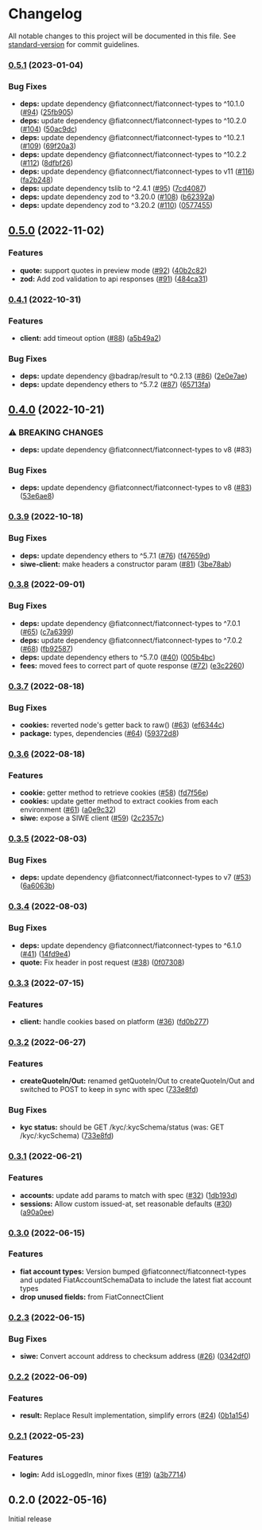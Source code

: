 # Changelog

All notable changes to this project will be documented in this file. See [standard-version](https://github.com/conventional-changelog/standard-version) for commit guidelines.

### [0.5.1](https://github.com/fiatconnect/fiatconnect-sdk/compare/v0.5.0...v0.5.1) (2023-01-04)


### Bug Fixes

* **deps:** update dependency @fiatconnect/fiatconnect-types to ^10.1.0 ([#94](https://github.com/fiatconnect/fiatconnect-sdk/issues/94)) ([25fb905](https://github.com/fiatconnect/fiatconnect-sdk/commit/25fb9055e12a3937854ad9780850be5379dc142c))
* **deps:** update dependency @fiatconnect/fiatconnect-types to ^10.2.0 ([#104](https://github.com/fiatconnect/fiatconnect-sdk/issues/104)) ([50ac9dc](https://github.com/fiatconnect/fiatconnect-sdk/commit/50ac9dc890b3d7e67049358cb7a1b2a35a23c456))
* **deps:** update dependency @fiatconnect/fiatconnect-types to ^10.2.1 ([#109](https://github.com/fiatconnect/fiatconnect-sdk/issues/109)) ([69f20a3](https://github.com/fiatconnect/fiatconnect-sdk/commit/69f20a3d4bacea01640313342e6a69ba6e5e823c))
* **deps:** update dependency @fiatconnect/fiatconnect-types to ^10.2.2 ([#112](https://github.com/fiatconnect/fiatconnect-sdk/issues/112)) ([8dfbf26](https://github.com/fiatconnect/fiatconnect-sdk/commit/8dfbf268bd21b0b0fd22f3b85875d421a203a553))
* **deps:** update dependency @fiatconnect/fiatconnect-types to v11 ([#116](https://github.com/fiatconnect/fiatconnect-sdk/issues/116)) ([fa2b248](https://github.com/fiatconnect/fiatconnect-sdk/commit/fa2b248f0eead058074baf0500fcad5ba14815c2))
* **deps:** update dependency tslib to ^2.4.1 ([#95](https://github.com/fiatconnect/fiatconnect-sdk/issues/95)) ([7cd4087](https://github.com/fiatconnect/fiatconnect-sdk/commit/7cd40877aecf7bc1c6edf1264adb3ed10727537f))
* **deps:** update dependency zod to ^3.20.0 ([#108](https://github.com/fiatconnect/fiatconnect-sdk/issues/108)) ([b62392a](https://github.com/fiatconnect/fiatconnect-sdk/commit/b62392aaf355e7a8d9321597530a8c72f5cdd625))
* **deps:** update dependency zod to ^3.20.2 ([#110](https://github.com/fiatconnect/fiatconnect-sdk/issues/110)) ([0577455](https://github.com/fiatconnect/fiatconnect-sdk/commit/0577455cc36324990795c4adbcfb41d2f8671495))

## [0.5.0](https://github.com/fiatconnect/fiatconnect-sdk/compare/v0.4.1...v0.5.0) (2022-11-02)


### Features

* **quote:** support quotes in preview mode ([#92](https://github.com/fiatconnect/fiatconnect-sdk/issues/92)) ([40b2c82](https://github.com/fiatconnect/fiatconnect-sdk/commit/40b2c82cfcd42f227682c3cf4f6893c214c9fa6b))
* **zod:** Add zod validation to api responses ([#91](https://github.com/fiatconnect/fiatconnect-sdk/issues/91)) ([484ca31](https://github.com/fiatconnect/fiatconnect-sdk/commit/484ca311275774cf855f1941e2703a81c0275e0d))

### [0.4.1](https://github.com/fiatconnect/fiatconnect-sdk/compare/v0.4.0...v0.4.1) (2022-10-31)


### Features

* **client:** add timeout option ([#88](https://github.com/fiatconnect/fiatconnect-sdk/issues/88)) ([a5b49a2](https://github.com/fiatconnect/fiatconnect-sdk/commit/a5b49a2acd074183615aea6b7cc24ef1b0bd1ecb))


### Bug Fixes

* **deps:** update dependency @badrap/result to ^0.2.13 ([#86](https://github.com/fiatconnect/fiatconnect-sdk/issues/86)) ([2e0e7ae](https://github.com/fiatconnect/fiatconnect-sdk/commit/2e0e7ae853ae10f361cc8854885f3d0ba9d04731))
* **deps:** update dependency ethers to ^5.7.2 ([#87](https://github.com/fiatconnect/fiatconnect-sdk/issues/87)) ([65713fa](https://github.com/fiatconnect/fiatconnect-sdk/commit/65713fa81a9ecc856215ef6b1b2e6688529523b5))

## [0.4.0](https://github.com/fiatconnect/fiatconnect-sdk/compare/v0.3.9...v0.4.0) (2022-10-21)


### ⚠ BREAKING CHANGES

* **deps:** update dependency @fiatconnect/fiatconnect-types to v8 (#83)

### Bug Fixes

* **deps:** update dependency @fiatconnect/fiatconnect-types to v8 ([#83](https://github.com/fiatconnect/fiatconnect-sdk/issues/83)) ([53e6ae8](https://github.com/fiatconnect/fiatconnect-sdk/commit/53e6ae88a45cf6e92684e9db42711e348c186caa))

### [0.3.9](https://github.com/fiatconnect/fiatconnect-sdk/compare/v0.3.8...v0.3.9) (2022-10-18)


### Bug Fixes

* **deps:** update dependency ethers to ^5.7.1 ([#76](https://github.com/fiatconnect/fiatconnect-sdk/issues/76)) ([f47659d](https://github.com/fiatconnect/fiatconnect-sdk/commit/f47659d664d92fbaa6b4a5e9e0a82d640131f530))
* **siwe-client:** make headers a constructor param ([#81](https://github.com/fiatconnect/fiatconnect-sdk/issues/81)) ([3be78ab](https://github.com/fiatconnect/fiatconnect-sdk/commit/3be78ab1d505b22b67d15fb24060e079122d790f))

### [0.3.8](https://github.com/fiatconnect/fiatconnect-sdk/compare/v0.3.7...v0.3.8) (2022-09-01)


### Bug Fixes

* **deps:** update dependency @fiatconnect/fiatconnect-types to ^7.0.1 ([#65](https://github.com/fiatconnect/fiatconnect-sdk/issues/65)) ([c7a6399](https://github.com/fiatconnect/fiatconnect-sdk/commit/c7a6399cf43c88754b01b2922f257d4acb1175d0))
* **deps:** update dependency @fiatconnect/fiatconnect-types to ^7.0.2 ([#68](https://github.com/fiatconnect/fiatconnect-sdk/issues/68)) ([fb92587](https://github.com/fiatconnect/fiatconnect-sdk/commit/fb925875ebfbb4b9f3cf9a3c60c41f189390bc18))
* **deps:** update dependency ethers to ^5.7.0 ([#40](https://github.com/fiatconnect/fiatconnect-sdk/issues/40)) ([005b4bc](https://github.com/fiatconnect/fiatconnect-sdk/commit/005b4bc28e51ae6d58ae04cdc0ea85804f6b40fc))
* **fees:** moved fees to correct part of quote response ([#72](https://github.com/fiatconnect/fiatconnect-sdk/issues/72)) ([e3c2260](https://github.com/fiatconnect/fiatconnect-sdk/commit/e3c2260da179672775b4401134876814134146ef))

### [0.3.7](https://github.com/fiatconnect/fiatconnect-sdk/compare/v0.3.6...v0.3.7) (2022-08-18)


### Bug Fixes

* **cookies:** reverted node's getter back to raw() ([#63](https://github.com/fiatconnect/fiatconnect-sdk/issues/63)) ([ef6344c](https://github.com/fiatconnect/fiatconnect-sdk/commit/ef6344c3e4ae178b90c1eb62ca51adbf739b5c10))
* **package:** types, dependencies ([#64](https://github.com/fiatconnect/fiatconnect-sdk/issues/64)) ([59372d8](https://github.com/fiatconnect/fiatconnect-sdk/commit/59372d875a62ca84624111c7002b6580cc982e04))

### [0.3.6](https://github.com/fiatconnect/fiatconnect-sdk/compare/v0.3.5...v0.3.6) (2022-08-18)


### Features

* **cookie:** getter method to retrieve cookies ([#58](https://github.com/fiatconnect/fiatconnect-sdk/issues/58)) ([fd7f56e](https://github.com/fiatconnect/fiatconnect-sdk/commit/fd7f56e7757defc3d8636c07ba167298a30f6afb))
* **cookies:** update getter method to extract cookies from each environment ([#61](https://github.com/fiatconnect/fiatconnect-sdk/issues/61)) ([a0e9c32](https://github.com/fiatconnect/fiatconnect-sdk/commit/a0e9c322bc4a78d9f0be76575185a742d9f26f03))
* **siwe:** expose a SIWE client ([#59](https://github.com/fiatconnect/fiatconnect-sdk/issues/59)) ([2c2357c](https://github.com/fiatconnect/fiatconnect-sdk/commit/2c2357cafef206fd98c183d508938cb9113d2b2b))

### [0.3.5](https://github.com/fiatconnect/fiatconnect-sdk/compare/v0.3.4...v0.3.5) (2022-08-03)


### Bug Fixes

* **deps:** update dependency @fiatconnect/fiatconnect-types to v7 ([#53](https://github.com/fiatconnect/fiatconnect-sdk/issues/53)) ([6a6063b](https://github.com/fiatconnect/fiatconnect-sdk/commit/6a6063bd2cce60a5ee7bb0ff4ec67d0cefd4f28b))

### [0.3.4](https://github.com/fiatconnect/fiatconnect-sdk/compare/v0.3.3...v0.3.4) (2022-08-03)


### Bug Fixes

* **deps:** update dependency @fiatconnect/fiatconnect-types to ^6.1.0 ([#41](https://github.com/fiatconnect/fiatconnect-sdk/issues/41)) ([14fd9e4](https://github.com/fiatconnect/fiatconnect-sdk/commit/14fd9e4752bfeebb5a975a2ab1788a0a7d8c3244))
* **quote:** Fix header in post request ([#38](https://github.com/fiatconnect/fiatconnect-sdk/issues/38)) ([0f07308](https://github.com/fiatconnect/fiatconnect-sdk/commit/0f07308748cf8f1b5cb9b7e6d1858df0c7d3a5ba))

### [0.3.3](https://github.com/fiatconnect/fiatconnect-sdk/compare/v0.3.2...v0.3.3) (2022-07-15)


### Features

* **client:** handle cookies based on platform ([#36](https://github.com/fiatconnect/fiatconnect-sdk/issues/36)) ([fd0b277](https://github.com/fiatconnect/fiatconnect-sdk/commit/fd0b2774e1a655b5c23441b46ff25843cf4ad240))

### [0.3.2](https://github.com/fiatconnect/fiatconnect-sdk/compare/v0.3.1...v0.3.2) (2022-06-27)

### Features

* **createQuoteIn/Out:** renamed getQuoteIn/Out to createQuoteIn/Out and switched to POST to keep in sync with spec ([733e8fd](https://github.com/fiatconnect/fiatconnect-sdk/commit/733e8fd874dc805a88d96d07472bfdf999ca4c6b))

### Bug Fixes

* **kyc status:** should be GET /kyc/:kycSchema/status (was: GET /kyc/:kycSchema) ([733e8fd](https://github.com/fiatconnect/fiatconnect-sdk/commit/733e8fd874dc805a88d96d07472bfdf999ca4c6b))


### [0.3.1](https://github.com/fiatconnect/fiatconnect-sdk/compare/v0.3.0...v0.3.1) (2022-06-21)


### Features

* **accounts:** update add params to match with spec ([#32](https://github.com/fiatconnect/fiatconnect-sdk/issues/32)) ([1db193d](https://github.com/fiatconnect/fiatconnect-sdk/commit/1db193d217ab371b2507df0f0bee3deab222ea3f))
* **sessions:** Allow custom issued-at, set reasonable defaults ([#30](https://github.com/fiatconnect/fiatconnect-sdk/issues/30)) ([a90a0ee](https://github.com/fiatconnect/fiatconnect-sdk/commit/a90a0eec9dddfa56a306a183960c32817f677599))

### [0.3.0](https://github.com/fiatconnect/fiatconnect-sdk/compare/v0.2.3...v0.3.0) (2022-06-15)


### Features

* **fiat account types:** Version bumped @fiatconnect/fiatconnect-types and updated FiatAccountSchemaData to include the latest fiat account types
* **drop unused fields:** from FiatConnectClient

### [0.2.3](https://github.com/fiatconnect/fiatconnect-sdk/compare/v0.2.2...v0.2.3) (2022-06-15)


### Bug Fixes

* **siwe:** Convert account address to checksum address ([#26](https://github.com/fiatconnect/fiatconnect-sdk/issues/26)) ([0342df0](https://github.com/fiatconnect/fiatconnect-sdk/commit/0342df03c4ad7aa0493275eec7d2bb87823aaeb5))

### [0.2.2](https://github.com/fiatconnect/fiatconnect-sdk/compare/v0.2.1...v0.2.2) (2022-06-09)


### Features

* **result:** Replace Result implementation, simplify errors ([#24](https://github.com/fiatconnect/fiatconnect-sdk/issues/24)) ([0b1a154](https://github.com/fiatconnect/fiatconnect-sdk/commit/0b1a1549f0e7a895367c17683ceb62e4f5f49680))

### [0.2.1](https://github.com/fiatconnect/fiatconnect-sdk/compare/v0.2.0...v0.2.1) (2022-05-23)


### Features

* **login:** Add isLoggedIn, minor fixes ([#19](https://github.com/fiatconnect/fiatconnect-sdk/issues/19)) ([a3b7714](https://github.com/fiatconnect/fiatconnect-sdk/commit/a3b7714c36d316877427db35cee33361051f8d56))

## 0.2.0 (2022-05-16)

Initial release
